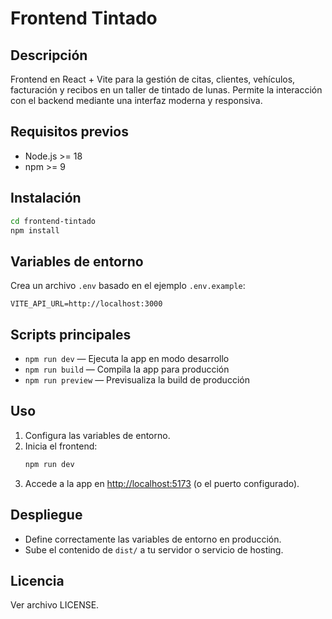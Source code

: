 # Frontend Tintado

## Descripción

Frontend en React + Vite para la gestión de citas, clientes, vehículos, facturación y recibos en un taller de tintado de lunas. Permite la interacción con el backend mediante una interfaz moderna y responsiva.

## Requisitos previos

- Node.js >= 18
- npm >= 9

## Instalación

```bash
cd frontend-tintado
npm install
```

## Variables de entorno

Crea un archivo `.env` basado en el ejemplo `.env.example`:

```env
VITE_API_URL=http://localhost:3000
```

## Scripts principales

- `npm run dev` — Ejecuta la app en modo desarrollo
- `npm run build` — Compila la app para producción
- `npm run preview` — Previsualiza la build de producción

## Uso

1. Configura las variables de entorno.
2. Inicia el frontend:
   ```bash
   npm run dev
   ```
3. Accede a la app en [http://localhost:5173](http://localhost:5173) (o el puerto configurado).

## Despliegue

- Define correctamente las variables de entorno en producción.
- Sube el contenido de `dist/` a tu servidor o servicio de hosting.

## Licencia

Ver archivo LICENSE.
